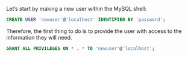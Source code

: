 Let’s start by making a new user within the MySQL shell:
```sql
CREATE USER 'newuser'@'localhost' IDENTIFIED BY 'password';
```
Therefore, the first thing to do is to provide the user with access to the information they will need.
```sql
GRANT ALL PRIVILEGES ON * . * TO 'newuser'@'localhost';
```
